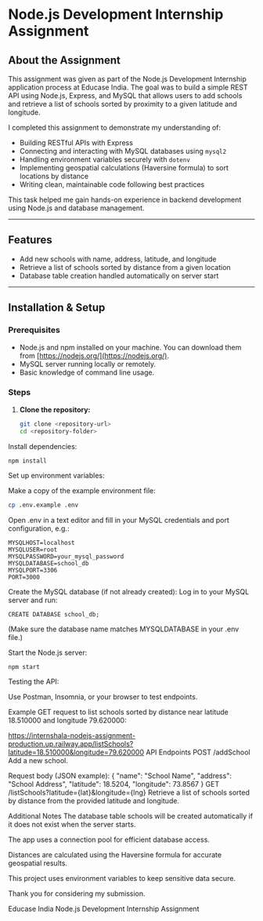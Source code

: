 # Node.js Development Internship Assignment

## About the Assignment
This assignment was given as part of the Node.js Development Internship application process at Educase India. The goal was to build a simple REST API using Node.js, Express, and MySQL that allows users to add schools and retrieve a list of schools sorted by proximity to a given latitude and longitude.

I completed this assignment to demonstrate my understanding of:
- Building RESTful APIs with Express
- Connecting and interacting with MySQL databases using `mysql2`
- Handling environment variables securely with `dotenv`
- Implementing geospatial calculations (Haversine formula) to sort locations by distance
- Writing clean, maintainable code following best practices

This task helped me gain hands-on experience in backend development using Node.js and database management.

---

## Features
- Add new schools with name, address, latitude, and longitude
- Retrieve a list of schools sorted by distance from a given location
- Database table creation handled automatically on server start

---

## Installation & Setup

### Prerequisites
- Node.js and npm installed on your machine. You can download them from [https://nodejs.org/](https://nodejs.org/).
- MySQL server running locally or remotely.
- Basic knowledge of command line usage.

### Steps

1. **Clone the repository:**
   ```bash
   git clone <repository-url>
   cd <repository-folder>
   ```
Install dependencies:

```bash
npm install
```

Set up environment variables:

Make a copy of the example environment file:

```bash
cp .env.example .env
```
Open .env in a text editor and fill in your MySQL credentials and port configuration, e.g.:

```
MYSQLHOST=localhost
MYSQLUSER=root
MYSQLPASSWORD=your_mysql_password
MYSQLDATABASE=school_db
MYSQLPORT=3306
PORT=3000
```
Create the MySQL database (if not already created):
Log in to your MySQL server and run:

```
CREATE DATABASE school_db;
```
(Make sure the database name matches MYSQLDATABASE in your .env file.)

Start the Node.js server:

```
npm start
```
Testing the API:

Use Postman, Insomnia, or your browser to test endpoints.

Example GET request to list schools sorted by distance near latitude 18.510000 and longitude 79.620000:

https://internshala-nodejs-assignment-production.up.railway.app/listSchools?latitude=18.510000&longitude=79.620000
API Endpoints
POST /addSchool
Add a new school.

Request body (JSON example):
{
  "name": "School Name",
  "address": "School Address",
  "latitude": 18.5204,
  "longitude": 73.8567
}
GET /listSchools?latitude={lat}&longitude={lng}
Retrieve a list of schools sorted by distance from the provided latitude and longitude.

Additional Notes
The database table schools will be created automatically if it does not exist when the server starts.

The app uses a connection pool for efficient database access.

Distances are calculated using the Haversine formula for accurate geospatial results.

This project uses environment variables to keep sensitive data secure.

Thank you for considering my submission.

Educase India Node.js Development Internship Assignment
